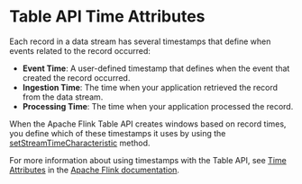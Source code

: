 # Table API Time Attributes<a name="how-table-timeattributes"></a>

Each record in a data stream has several timestamps that define when events related to the record occurred:
+ **Event Time**: A user\-defined timestamp that defines when the event that created the record occurred\.
+ **Ingestion Time**: The time when your application retrieved the record from the data stream\.
+ **Processing Time**: The time when your application processed the record\.

When the Apache Flink Table API creates windows based on record times, you define which of these timestamps it uses by using the [setStreamTimeCharacteristic](https://ci.apache.org/projects/flink/flink-docs-release-1.11/api/java/org/apache/flink/streaming/api/environment/StreamExecutionEnvironment.html#setStreamTimeCharacteristic-org.apache.flink.streaming.api.TimeCharacteristic-) method\.

For more information about using timestamps with the Table API, see [ Time Attributes](https://ci.apache.org/projects/flink/flink-docs-release-1.11/dev/table/streaming/time_attributes.html) in the [Apache Flink documentation](https://ci.apache.org/projects/flink/flink-docs-release-1.11/)\.